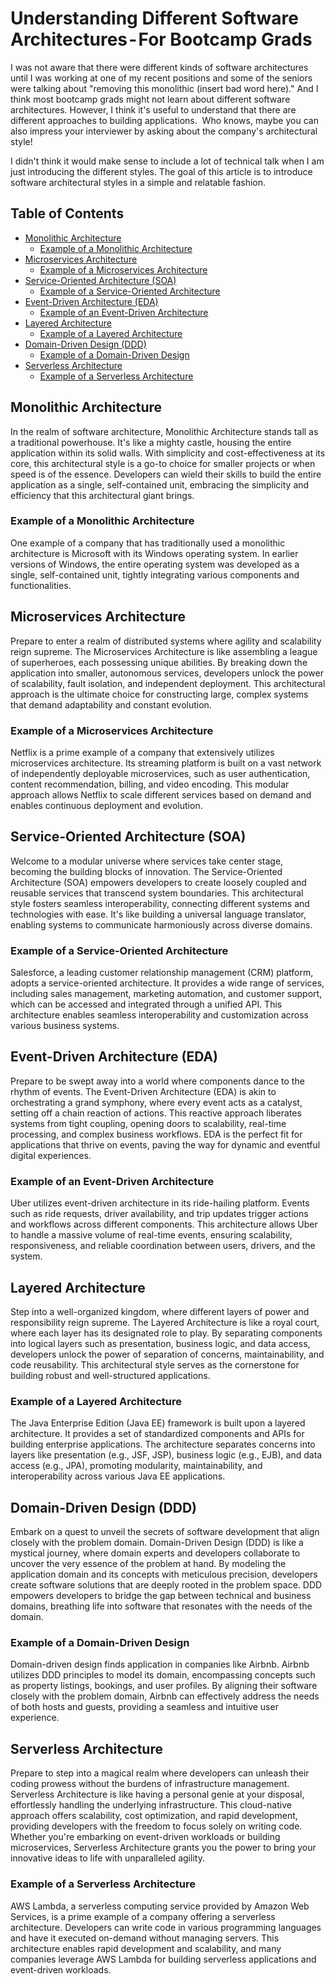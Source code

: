 # Understanding Different Software Architectures - For Bootcamp Grads

I was not aware that there were different kinds of software architectures until I was working at one of my recent positions and some of the seniors were talking about "removing this monolithic (insert bad word here)." And I think most bootcamp grads might not learn about different software architectures. However, I think it's useful to understand that there are different approaches to building applications. 
Who knows, maybe you can also impress your interviewer by asking about the company's architectural style!

I didn't think it would make sense to include a lot of technical talk when I am just introducing the different styles. The goal of this article is to introduce software architectural styles in a simple and relatable fashion.

## Table of Contents

- [Monolithic Architecture](#monolithic-architecture)
  - [Example of a Monolithic Architecture](#example-of-a-monolithic-architecture)
- [Microservices Architecture](#microservices-architecture)
  - [Example of a Microservices Architecture](#example-of-a-microservices-architecture)
- [Service-Oriented Architecture (SOA)](#service-oriented-architecture-soa)
  - [Example of a Service-Oriented Architecture](#example-of-a-service-oriented-architecture)
- [Event-Driven Architecture (EDA)](#event-driven-architecture-eda)
  - [Example of an Event-Driven Architecture](#example-of-an-event-driven-architecture)
- [Layered Architecture](#layered-architecture)
  - [Example of a Layered Architecture](#example-of-a-layered-architecture)
- [Domain-Driven Design (DDD)](#domain-driven-design-ddd)
  - [Example of a Domain-Driven Design](#example-of-a-domain-driven-design)
- [Serverless Architecture](#serverless-architecture)
  - [Example of a Serverless Architecture](#example-of-a-serverless-architecture)

## Monolithic Architecture

In the realm of software architecture, Monolithic Architecture stands tall as a traditional powerhouse. It's like a mighty castle, housing the entire application within its solid walls. With simplicity and cost-effectiveness at its core, this architectural style is a go-to choice for smaller projects or when speed is of the essence. Developers can wield their skills to build the entire application as a single, self-contained unit, embracing the simplicity and efficiency that this architectural giant brings.

### Example of a Monolithic Architecture

One example of a company that has traditionally used a monolithic architecture is Microsoft with its Windows operating system. In earlier versions of Windows, the entire operating system was developed as a single, self-contained unit, tightly integrating various components and functionalities.

## Microservices Architecture

Prepare to enter a realm of distributed systems where agility and scalability reign supreme. The Microservices Architecture is like assembling a league of superheroes, each possessing unique abilities. By breaking down the application into smaller, autonomous services, developers unlock the power of scalability, fault isolation, and independent deployment. This architectural approach is the ultimate choice for constructing large, complex systems that demand adaptability and constant evolution.

### Example of a Microservices Architecture

Netflix is a prime example of a company that extensively utilizes microservices architecture. Its streaming platform is built on a vast network of independently deployable microservices, such as user authentication, content recommendation, billing, and video encoding. This modular approach allows Netflix to scale different services based on demand and enables continuous deployment and evolution.

## Service-Oriented Architecture (SOA)

Welcome to a modular universe where services take center stage, becoming the building blocks of innovation. The Service-Oriented Architecture (SOA) empowers developers to create loosely coupled and reusable services that transcend system boundaries. This architectural style fosters seamless interoperability, connecting different systems and technologies with ease. It's like building a universal language translator, enabling systems to communicate harmoniously across diverse domains.

### Example of a Service-Oriented Architecture

Salesforce, a leading customer relationship management (CRM) platform, adopts a service-oriented architecture. It provides a wide range of services, including sales management, marketing automation, and customer support, which can be accessed and integrated through a unified API. This architecture enables seamless interoperability and customization across various business systems.

## Event-Driven Architecture (EDA)

Prepare to be swept away into a world where components dance to the rhythm of events. The Event-Driven Architecture (EDA) is akin to orchestrating a grand symphony, where every event acts as a catalyst, setting off a chain reaction of actions. This reactive approach liberates systems from tight coupling, opening doors to scalability, real-time processing, and complex business workflows. EDA is the perfect fit for applications that thrive on events, paving the way for dynamic and eventful digital experiences.

### Example of an Event-Driven Architecture

Uber utilizes event-driven architecture in its ride-hailing platform. Events such as ride requests, driver availability, and trip updates trigger actions and workflows across different components. This architecture allows Uber to handle a massive volume of real-time events, ensuring scalability, responsiveness, and reliable coordination between users, drivers, and the system.

## Layered Architecture

Step into a well-organized kingdom, where different layers of power and responsibility reign supreme. The Layered Architecture is like a royal court, where each layer has its designated role to play. By separating components into logical layers such as presentation, business logic, and data access, developers unlock the power of separation of concerns, maintainability, and code reusability. This architectural style serves as the cornerstone for building robust and well-structured applications.

### Example of a Layered Architecture

The Java Enterprise Edition (Java EE) framework is built upon a layered architecture. It provides a set of standardized components and APIs for building enterprise applications. The architecture separates concerns into layers like presentation (e.g., JSF, JSP), business logic (e.g., EJB), and data access (e.g., JPA), promoting modularity, maintainability, and interoperability across various Java EE applications.

## Domain-Driven Design (DDD)

Embark on a quest to unveil the secrets of software development that align closely with the problem domain. Domain-Driven Design (DDD) is like a mystical journey, where domain experts and developers collaborate to uncover the very essence of the problem at hand. By modeling the application domain and its concepts with meticulous precision, developers create software solutions that are deeply rooted in the problem space. DDD empowers developers to bridge the gap between technical and business domains, breathing life into software that resonates with the needs of the domain.

### Example of a Domain-Driven Design

Domain-driven design finds application in companies like Airbnb. Airbnb utilizes DDD principles to model its domain, encompassing concepts such as property listings, bookings, and user profiles. By aligning their software closely with the problem domain, Airbnb can effectively address the needs of both hosts and guests, providing a seamless and intuitive user experience.

## Serverless Architecture

Prepare to step into a magical realm where developers can unleash their coding prowess without the burdens of infrastructure management. Serverless Architecture is like having a personal genie at your disposal, effortlessly handling the underlying infrastructure. This cloud-native approach offers scalability, cost optimization, and rapid development, providing developers with the freedom to focus solely on writing code. Whether you're embarking on event-driven workloads or building microservices, Serverless Architecture grants you the power to bring your innovative ideas to life with unparalleled agility.

### Example of a Serverless Architecture

AWS Lambda, a serverless computing service provided by Amazon Web Services, is a prime example of a company offering a serverless architecture. Developers can write code in various programming languages and have it executed on-demand without managing servers. This architecture enables rapid development and scalability, and many companies leverage AWS Lambda for building serverless applications and event-driven workloads.